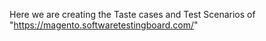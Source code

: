 Here we are creating the Taste cases and Test Scenarios of "https://magento.softwaretestingboard.com/"
